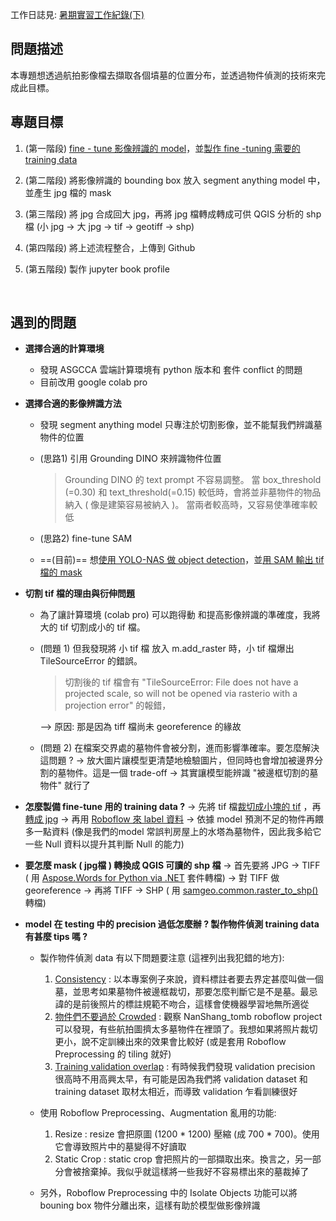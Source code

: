 工作日誌見: [暑期實習工作紀錄(下)](https://hackmd.io/4-6B5csBRse1M1rgLHU1Iw)

## 問題描述
本專題想透過航拍影像檔去擷取各個墳墓的位置分布，並透過物件偵測的技術來完成此目標。

## 專題目標
1. (第一階段) [fine - tune 影像辨識的 model](https://github.com/jimmy93029/Nanshan_tomb_image_segmentation/blob/main/notebooks/yolo-nas_plus_SAM-(part1).ipynb)，並[製作 fine -tuning 需要的 training data](https://app.roboflow.com/wu-d4pdk/nanshang_tomb/2)

2. (第二階段) 將影像辨識的 bounding box 放入 segment anything model 中，並產生 jpg 檔的 mask 

3. (第三階段) 將 jpg 合成回大 jpg，再將 jpg 檔轉成轉成可供 QGIS 分析的 shp 檔  (小 jpg -> 大 jpg -> tif -> geotiff -> shp)

4. (第四階段) 將上述流程整合，上傳到 Github

5. (第五階段) 製作 jupyter book profile  

&emsp;
## 遇到的問題

*  **選擇合適的計算環境**

   * 發現 ASGCCA 雲端計算環境有 python 版本和 套件 conflict 的問題
   * 目前改用 google colab pro


* **選擇合適的影像辨識方法**

  * 發現 segment anything model 只專注於切割影像，並不能幫我們辨識墓物件的位置 
  * (思路1) 引用 Grounding DINO 來辨識物件位置
      >Grounding DINO 的 text prompt 不容易調整。
      >當 box_threshold (=0.30) 和 text_threshold(=0.15) 較低時，會將並非墓物件的物品納入 ( 像是建築容易被納入 )。
      >當兩者較高時，又容易使準確率較低 

  * (思路2) fine-tune SAM  
  
  * ==(目前)== 想[使用 YOLO-NAS 做 object detection](https://blog.roboflow.com/yolo-nas-how-to-train-on-custom-dataset/)，並[用 SAM 輸出 tif 檔的 mask](https://samgeo.gishub.org/examples/input_prompts/)


* **切割 tif 檔的理由與衍伸問題**

  * 為了讓計算環境 (colab pro) 可以跑得動 和提高影像辨識的準確度，我將大的 tif 切割成小的 tif 檔。
 
  * (問題 1) 但我發現將 小 tif 檔 放入 m.add_raster 時，小 tif 檔爆出 TileSourceError 的錯誤。 
    >   切割後的 tif 檔會有 "TileSourceError: File does not have a projected scale, so will not be opened via rasterio with a projection error" 的報錯，
    
    --> 原因: 那是因為 tiff 檔尚未 georeference 的緣故
  * (問題 2) 在檔案交界處的墓物件會被分割，進而影響準確率。要怎麼解決這問題 ?
   -> 放大圖片讓模型更清楚地檢驗圖片，但同時也會增加被邊界分割的墓物件。這是一個 trade-off
   -> 其實讓模型能辨識 "被邊框切割的墓物件" 就行了

* **怎麼製備 fine-tune 用的 training data ?**
  -> 先將 tif 檔[裁切成小塊的 tif](https://github.com/jimmy93029/Nanshan_tomb_image_segmentation/blob/main/split_tif.py) ，再[轉成 jpg](https://github.com/jimmy93029/Nanshan_tomb_image_segmentation/blob/main/tif2jpg.py) 
  -> 再用 [Roboflow 來 label 資料](https://universe.roboflow.com/wu-d4pdk/nanshang_tomb)
  -> 依據 model 預測不足的物件再餵多一點資料 (像是我們的model 常誤判房屋上的水塔為墓物件，因此我多給它一些 Null 資料以提升其判斷 Null 的能力)
  
* **要怎麼 mask ( jpg檔 ) 轉換成 QGIS 可讀的 shp 檔** 
   -> 首先要將 JPG -> TIFF ( 用  [Aspose.Words for Python via .NET](https://products.aspose.com/words/python-net/conversion/jpg-to-tiff/) 套件轉檔)
   -> 對 TIFF 做 georeference
   -> 再將 TIFF -> SHP ( 用 [samgeo.common.raster_to_shp()](https://samgeo.gishub.org/common/#samgeo.common.raster_to_shp) 轉檔)
   
  
* **model 在 testing 中的 precision 過低怎麼辦 ? 製作物件偵測 training data 有甚麼 tips 嗎 ?**
    * 製作物件偵測 data 有以下問題要注意 (這裡列出我犯錯的地方):
        1. <u>Consistency</u> : 以本專案例子來說，資料標註者要去界定甚麼叫做一個墓，並思考如果墓物件被邊框裁切，那要怎麼判斷它是不是墓。最忌諱的是前後照片的標註規範不吻合，這樣會使機器學習地無所適從
        2. <u>物件們不要過於 Crowded</u> : 觀察 NanShang_tomb roboflow project 可以發現，有些航拍圖擠太多墓物件在裡頭了。我想如果將照片裁切更小，說不定訓練出來的效果會比較好 (或是套用 Roboflow Preprocessing 的 tiling 就好)
        3. <u>Training validation overlap</u> : 有時候我們發現 validation precision 很高時不用高興太早，有可能是因為我們將 validation dataset 和 training dataset 取材太相近，而導致 validation 乍看訓練很好
        
   * 使用 Roboflow Preprocessing、Augmentation 亂用的功能:
        1. Resize : resize 會把原圖 (1200 * 1200) 壓縮 (成 700 * 700)。使用它會導致照片中的墓變得不好讀取
        2. Static Crop : static crop 會把照片的一部擷取出來。換言之，另一部分會被捨棄掉。我似乎就這樣將一些我好不容易標出來的墓裁掉了 

   * 另外，Roboflow Preprocessing 中的 Isolate Objects 功能可以將 bouning box 物件分離出來，這樣有助於模型做影像辨識
 
